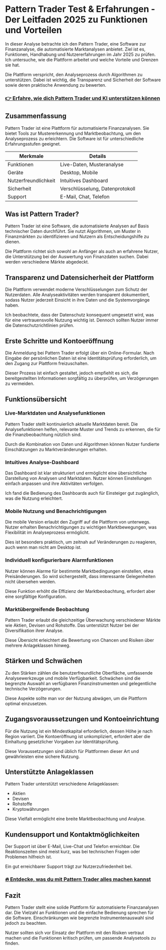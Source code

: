# Pattern Trader Test & Erfahrungen - Der Leitfaden 2025 zu Funktionen und Vorteilen
   
In dieser Analyse betrachte ich den Pattern Trader, eine Software zur Finanzanalyse, die automatisierte Marktanalysen anbietet. Ziel ist es, Funktionen, Handhabung und Nutzererfahrungen im Jahr 2025 zu prüfen. Ich untersuche, wie die Plattform arbeitet und welche Vorteile und Grenzen sie hat.

Die Plattform verspricht, den Analyseprozess durch Algorithmen zu unterstützen. Dabei ist wichtig, die Transparenz und Sicherheit der Software sowie deren praktische Anwendung zu bewerten.

### [👉 Erfahre, wie dich Pattern Trader und KI unterstützen können](https://tinyurl.com/232gpnjn)
## Zusammenfassung  
Pattern Trader ist eine Plattform für automatisierte Finanzanalysen. Sie bietet Tools zur Mustererkennung und Marktbeobachtung, um den Analyseprozess zu erleichtern. Die Software ist für unterschiedliche Erfahrungsstufen geeignet.

| Merkmale               | Details                           |
|------------------------|---------------------------------|
| Funktionen             | Live-Daten, Musteranalyse        |
| Geräte                 | Desktop, Mobile                  |
| Nutzerfreundlichkeit   | Intuitives Dashboard            |
| Sicherheit             | Verschlüsselung, Datenprotokoll |
| Support                | E-Mail, Chat, Telefon           |

## Was ist Pattern Trader?  
Pattern Trader ist eine Software, die automatisierte Analysen auf Basis technischer Daten durchführt. Sie nutzt Algorithmen, um Muster in Finanzmärkten zu identifizieren und Nutzern als Entscheidungshilfe zu dienen.

Die Plattform richtet sich sowohl an Anfänger als auch an erfahrene Nutzer, die Unterstützung bei der Auswertung von Finanzdaten suchen. Dabei werden verschiedene Märkte abgedeckt.

## Transparenz und Datensicherheit der Plattform  
Die Plattform verwendet moderne Verschlüsselungen zum Schutz der Nutzerdaten. Alle Analyseaktivitäten werden transparent dokumentiert, sodass Nutzer jederzeit Einsicht in ihre Daten und die Systemvorgänge haben.

Ich beobachtete, dass der Datenschutz konsequent umgesetzt wird, was für eine vertrauensvolle Nutzung wichtig ist. Dennoch sollten Nutzer immer die Datenschutzrichtlinien prüfen.

## Erste Schritte und Kontoeröffnung  
Die Anmeldung bei Pattern Trader erfolgt über ein Online-Formular. Nach Eingabe der persönlichen Daten ist eine Identitätsprüfung erforderlich, um den Zugang zur Plattform freizuschalten.

Dieser Prozess ist einfach gestaltet, jedoch empfiehlt es sich, die bereitgestellten Informationen sorgfältig zu überprüfen, um Verzögerungen zu vermeiden.

## Funktionsübersicht  
### Live-Marktdaten und Analysefunktionen  
Pattern Trader stellt kontinuierlich aktuelle Marktdaten bereit. Die Analysefunktionen helfen, relevante Muster und Trends zu erkennen, die für die Finanzbeobachtung nützlich sind.

Durch die Kombination von Daten und Algorithmen können Nutzer fundierte Einschätzungen zu Marktveränderungen erhalten.

### Intuitives Analyse-Dashboard  
Das Dashboard ist klar strukturiert und ermöglicht eine übersichtliche Darstellung von Analysen und Marktdaten. Nutzer können Einstellungen einfach anpassen und ihre Aktivitäten verfolgen.

Ich fand die Bedienung des Dashboards auch für Einsteiger gut zugänglich, was die Nutzung erleichtert.

### Mobile Nutzung und Benachrichtigungen  
Die mobile Version erlaubt den Zugriff auf die Plattform von unterwegs. Nutzer erhalten Benachrichtigungen zu wichtigen Marktbewegungen, was Flexibilität im Analyseprozess ermöglicht.

Dies ist besonders praktisch, um zeitnah auf Veränderungen zu reagieren, auch wenn man nicht am Desktop ist.

### Individuell konfigurierbare Alarmfunktionen  
Nutzer können Alarme für bestimmte Marktbedingungen einstellen, etwa Preisänderungen. So wird sichergestellt, dass interessante Gelegenheiten nicht übersehen werden.

Diese Funktion erhöht die Effizienz der Marktbeobachtung, erfordert aber eine sorgfältige Konfiguration.

### Marktübergreifende Beobachtung  
Pattern Trader erlaubt die gleichzeitige Überwachung verschiedener Märkte wie Aktien, Devisen und Rohstoffe. Das unterstützt Nutzer bei der Diversifikation ihrer Analyse.

Diese Übersicht erleichtert die Bewertung von Chancen und Risiken über mehrere Anlageklassen hinweg.

## Stärken und Schwächen  
Zu den Stärken zählen die benutzerfreundliche Oberfläche, umfassende Analysewerkzeuge und mobile Verfügbarkeit. Schwächen sind die begrenzte Auswahl an verfügbaren Finanzinstrumenten und gelegentliche technische Verzögerungen.

Diese Aspekte sollte man vor der Nutzung abwägen, um die Plattform optimal einzusetzen.

## Zugangsvoraussetzungen und Kontoeinrichtung  
Für die Nutzung ist ein Mindestkapital erforderlich, dessen Höhe je nach Region variiert. Die Kontoeröffnung ist unkompliziert, erfordert aber die Einhaltung gesetzlicher Vorgaben zur Identitätsprüfung.

Diese Voraussetzungen sind üblich für Plattformen dieser Art und gewährleisten eine sichere Nutzung.

## Unterstützte Anlageklassen  
Pattern Trader unterstützt verschiedene Anlageklassen:  
- Aktien  
- Devisen  
- Rohstoffe  
- Kryptowährungen  

Diese Vielfalt ermöglicht eine breite Marktbeobachtung und Analyse.

## Kundensupport und Kontaktmöglichkeiten  
Der Support ist über E-Mail, Live-Chat und Telefon erreichbar. Die Reaktionszeiten sind meist kurz, was bei technischen Fragen oder Problemen hilfreich ist.

Ein gut erreichbarer Support trägt zur Nutzerzufriedenheit bei.

### [🔥 Entdecke, was du mit Pattern Trader alles machen kannst](https://tinyurl.com/232gpnjn)
## Fazit  
Pattern Trader stellt eine solide Plattform für automatisierte Finanzanalysen dar. Die Vielzahl an Funktionen und die einfache Bedienung sprechen für die Software. Einschränkungen wie begrenzte Instrumentenauswahl sind jedoch zu beachten.

Nutzer sollten sich vor Einsatz der Plattform mit den Risiken vertraut machen und die Funktionen kritisch prüfen, um passende Analysetools zu finden.